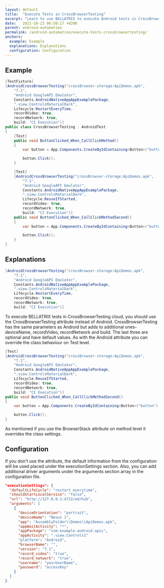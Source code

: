 ```yaml
---
layout: default
title:  "Execute Tests in CrossBrowserTesting"
excerpt: "Learn to use BELLATRIX to execute Android tests in CrossBrowserTesting."
date:   2021-10-23 06:50:17 +0200
parent: android-automation
permalink: /android-automation/execute-tests-crossbrowsertesting/
anchors:
  example: Example
  explanations: Explanations
  configuration: Configuration
---
```

Example
-------
```csharp
[TestFixture]
[AndroidCrossBrowserTesting("crossBrowser-storage:ApiDemos.apk",
    "7.1",
    "Android GoogleAPI Emulator",
    Constants.AndroidNativeAppAppExamplePackage,
    ".view.ControlsMaterialDark",
    Lifecycle.RestartEveryTime,
    recordVideo: true,
    recordNetwork: true,
    build: "CI Execution")]
public class CrossBrowserTesting : AndroidTest
{
    [Test]
    public void ButtonClicked_When_CallClickMethod()
    {
        var button = App.Components.CreateByIdContaining<Button>("button");

        button.Click();
    }

    [Test]
    [AndroidCrossBrowserTesting("crossBrowser-storage:ApiDemos.apk",
        "7.1",
        "Android GoogleAPI Emulator",
        Constants.AndroidNativeAppAppExamplePackage,
        ".view.ControlsMaterialDark",
        Lifecycle.ReuseIfStarted,
        recordVideo: true,
        recordNetwork: true,
        build: "CI Execution")]
    public void ButtonClicked_When_CallClickMethodSecond()
    {
        var button = App.Components.CreateByIdContaining<Button>("button");

        button.Click();
    }
}
```

Explanations
------------
```csharp
[AndroidCrossBrowserTesting("crossBrowser-storage:ApiDemos.apk",
    "7.1",
    "Android GoogleAPI Emulator",
    Constants.AndroidNativeAppAppExamplePackage,
    ".view.ControlsMaterialDark",
    Lifecycle.RestartEveryTime,
    recordVideo: true,
    recordNetwork: true,
    build: "CI Execution")]
```
To execute BELLATRIX tests in CrossBrowserTesting cloud, you should use the CrossBrowserTesting attribute instead of Android. CrossBrowserTesting has the same parameters as Android but adds to additional ones- deviceName, recordVideo, recordNetwork and build. The last three are optional and have default values. As with the Android attribute you can override the class behaviour on Test level.
```csharp
[Test]
[AndroidCrossBrowserTesting("crossBrowser-storage:ApiDemos.apk",
    "7.1",
    "Android GoogleAPI Emulator",
    Constants.AndroidNativeAppAppExamplePackage,
    ".view.ControlsMaterialDark",
    Lifecycle.ReuseIfStarted,
    recordVideo: true,
    recordNetwork: true,
    build: "CI Execution")]
public void ButtonClicked_When_CallClickMethodSecond()
{
    var button = App.Components.CreateByIdContaining<Button>("button");

    button.Click();
}
```
As mentioned if you use the BrowserStack attribute on method level it overrides the class settings.

Configuration
------------
If you don't use the attribute, the default information from the configuration will be used placed under the executionSettings section. Also, you can add additional driver arguments under the arguments section array in the configuration file.
```json
"executionSettings": {
  "defaultLifeCycle": "restart everytime",
  "shouldStartLocalService": "false",
  "url": "http://127.0.0.1:4722/wd/hub",
  "arguments": [
    {
      "deviceOrientation": "portrait",
      "deviceName": "Nexus 1",
      "app": "AssemblyFolder\\Demos\\ApiDemos.apk",
      "appWaitActivity": "*",
      "appPackage": "com.example.android.apis",
      "appActivity": ".view.Controls1"
      "platform": "Android",
      "browserName": "",
      "version": "7.1",
      "record_video": "true",
      "record_network": "true",
      "username": "yourUserName",
      "password": "accessKey"
    }
  ]
}
```